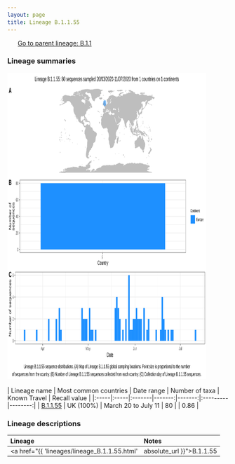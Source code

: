 ```yaml
---
layout: page
title: Lineage B.1.1.55
---
```




<p>
<ul class="actions small">
	 <a href="{{ 'lineages/lineage_B.1.1.html' | absolute_url }}" class="button special fit">Go to parent lineage: B.1.1</a>
</ul>
</p>
<h3> Lineage summaries</h3>

<img src="../assets/images/B.1.1.55.svg" alt="B.1.1.55 lineage summary figure" width="90%" height="700px" />


| Lineage name | Most common countries | Date range | Number of taxa | Known Travel | Recall value |
|:-----|:-----|:-------|-------:|-------:|:---------|--------:|
| <a href="{{ 'lineages/lineage_B.1.1.55.html' | absolute_url }}">B.1.1.55</a> | UK (100%) | March 20 to July 11 | 80 |  | 0.86 |

<h3>Lineage descriptions</h3>

| Lineage | Notes |
|:-----|:-----|
| <a href="{{ 'lineages/lineage_B.1.1.55.html' | absolute_url }}">B.1.1.55</a> | England lineage |

